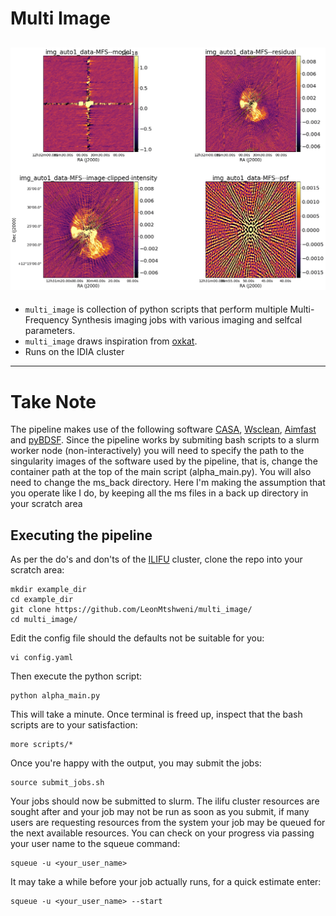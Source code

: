 # Multi Image

![](MFS-model.gif)
---
 * `multi_image` is collection of python scripts that perform multiple Multi-Frequency Synthesis imaging jobs with various imaging and selfcal parameters. 
 * `multi_image` draws inspiration from [oxkat](https://github.com/IanHeywood/oxkat). 
 * Runs on the IDIA cluster

---
# Take Note
The pipeline makes use of the following software [CASA](https://casa.nrao.edu/docs/TaskRef/TaskRef.html), [Wsclean](https://sourceforge.net/p/wsclean/wiki/Home/), [Aimfast](https://aimfast.readthedocs.io/en/master/intro.html) and [pyBDSF](https://www.astron.nl/citt/pybdsf/). Since the pipeline works by submiting bash scripts to a slurm worker node (non-interactively) you will need to specify the path to the singularity images of the software used by the pipeline, that is, change the container path at the top of the main script (alpha_main.py). You will also need to change the ms_back directory. Here I'm making the assumption that you operate like I do, by keeping all the ms files in a back up directory in your scratch area

## Executing the pipeline
As per the do's and don'ts of the [ILIFU](http://docs.ilifu.ac.za/#/getting_started/submit_job_slurm?id=specifying-resources-when-running-jobs-on-slurm) cluster, clone the repo into your scratch area:

```
mkdir example_dir
cd example_dir
git clone https://github.com/LeonMtshweni/multi_image/
cd multi_image/
```
Edit the config file should the defaults not be suitable for you:
```
vi config.yaml
```

Then execute the python script:

```
python alpha_main.py
```
This will take a minute. Once terminal is freed up, inspect that the bash scripts are to your satisfaction:
```
more scripts/*
```
Once you're happy with the output, you may submit the jobs:

```
source submit_jobs.sh
```
Your jobs should now be submitted to slurm. The ilifu cluster resources are sought after and your job may not be run as soon as you submit, if many users are requesting resources from the system your job may be queued for the next available resources. You can check on your progress via passing your user name to the squeue command:
```
squeue -u <your_user_name>
```
It may take a while before your job actually runs, for a quick estimate enter:
```
squeue -u <your_user_name> --start
```
